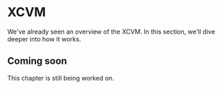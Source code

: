 # XCVM

We've already seen an overview of the XCVM.
In this section, we'll dive deeper into how it works.

## Coming soon

This chapter is still being worked on.
